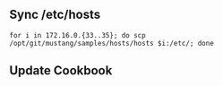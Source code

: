 ## Sync /etc/hosts

	for i in 172.16.0.{33..35}; do scp /opt/git/mustang/samples/hosts/hosts $i:/etc/; done

## Update Cookbook
